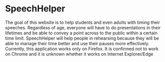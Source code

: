 # SpeechHelper
The goal of this website is to help students and even adults with timing their speeches.
Regardless of age, everyone will have to do presentations in their lifetimes and be able to convey a point across to the public within a certain time limit.
SpeechHelper will help people in rehearsing because they will be able to manage their time better and use their pauses more effectively.
Currently, this application works only on Firefox. It is confirmed not to work on Chrome and it is unknown whether it works on Internet Explorer/Edge
